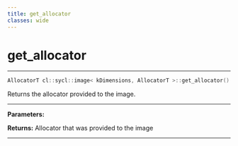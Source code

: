 ```yaml
---
title: get_allocator
classes: wide
---
```

# get_allocator

---

```cpp
AllocatorT cl::sycl::image< kDimensions, AllocatorT >::get_allocator() const
```


Returns the allocator provided to the image. 


---
**Parameters:**

**Returns:** Allocator that was provided to the image 

---
